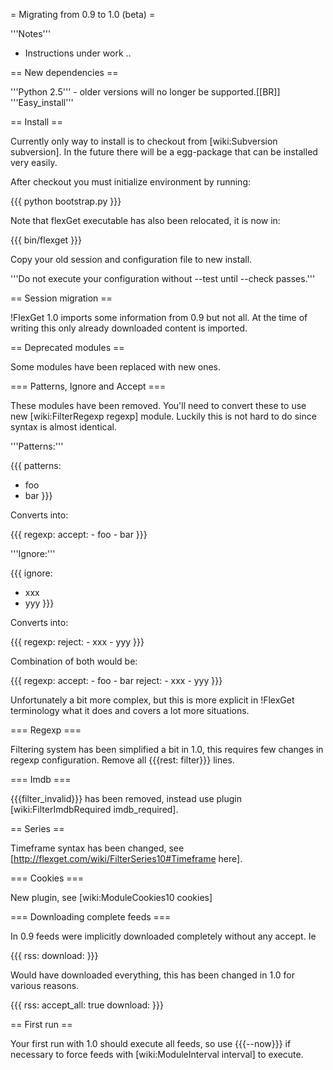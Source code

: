 = Migrating from 0.9 to 1.0 (beta) =

'''Notes'''

 * Instructions under work ..

== New dependencies ==

'''Python 2.5''' - older versions will no longer be supported.[[BR]]
'''Easy_install'''

== Install ==

Currently only way to install is to checkout from [wiki:Subversion subversion]. In the future there will be a egg-package that can be installed very easily.

After checkout you must initialize environment by running:

{{{
python bootstrap.py
}}}

Note that flexGet executable has also been relocated, it is now in:

{{{
bin/flexget
}}}

Copy your old session and configuration file to new install.

'''Do not execute your configuration without --test until --check passes.'''

== Session migration ==

!FlexGet 1.0 imports some information from 0.9 but not all. At the time of writing this only already downloaded content is imported.

== Deprecated modules ==

Some modules have been replaced with new ones.

=== Patterns, Ignore and Accept ===

These modules have been removed. You'll need to convert these to use new [wiki:FilterRegexp regexp] module. Luckily this is not hard to do since syntax is almost identical.

'''Patterns:'''

{{{
patterns:
  - foo
  - bar
}}}

Converts into:

{{{
regexp:
  accept:
    - foo
    - bar
}}}

'''Ignore:'''

{{{
ignore:
  - xxx
  - yyy
}}}

Converts into:

{{{
regexp:
  reject:
    - xxx
    - yyy
}}}

Combination of both would be:

{{{
regexp:
  accept:
    - foo
    - bar
  reject:
    - xxx
    - yyy
}}}

Unfortunately a bit more complex, but this is more explicit in !FlexGet terminology what it does and covers a lot more situations.

=== Regexp ===

Filtering system has been simplified a bit in 1.0, this requires few changes in regexp configuration. Remove all {{{rest: filter}}} lines.

=== Imdb ===

{{{filter_invalid}}} has been removed, instead use plugin [wiki:FilterImdbRequired imdb_required].

== Series ==

Timeframe syntax has been changed, see [http://flexget.com/wiki/FilterSeries10#Timeframe here].

=== Cookies ===

New plugin, see [wiki:ModuleCookies10 cookies]

=== Downloading complete feeds ===

In 0.9 feeds were implicitly downloaded completely without any accept. Ie

{{{
rss: <url>
download: <path>
}}}

Would have downloaded everything, this has been changed in 1.0 for various reasons.

{{{
rss: <url>
accept_all: true
download: <path>
}}}

== First run ==

Your first run with 1.0 should execute all feeds, so use {{{--now}}} if necessary to force feeds with [wiki:ModuleInterval interval] to execute.